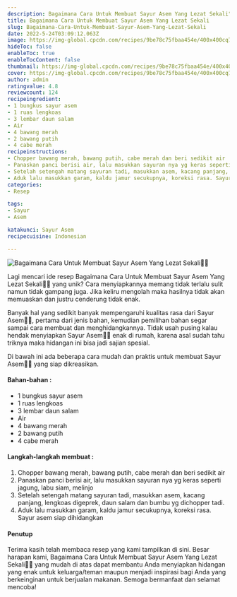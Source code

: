 ```yaml
---
description: Bagaimana Cara Untuk Membuat Sayur Asem Yang Lezat Sekali"
title: Bagaimana Cara Untuk Membuat Sayur Asem Yang Lezat Sekali
slug: Bagaimana-Cara-Untuk-Membuat-Sayur-Asem-Yang-Lezat-Sekali
date: 2022-5-24T03:09:12.063Z
image: https://img-global.cpcdn.com/recipes/9be78c75fbaa454e/400x400cq70/photo.jpg
hideToc: false
enableToc: true
enableTocContent: false
thumbnail: https://img-global.cpcdn.com/recipes/9be78c75fbaa454e/400x400cq70/photo.jpg
cover: https://img-global.cpcdn.com/recipes/9be78c75fbaa454e/400x400cq70/photo.jpg
author: admin
ratingvalue: 4.8
reviewcount: 124
recipeingredient:
- 1 bungkus sayur asem
- 1 ruas lengkoas
- 3 lembar daun salam
- Air
- 4 bawang merah
- 2 bawang putih
- 4 cabe merah
recipeinstructions:
- Chopper bawang merah, bawang putih, cabe merah dan beri sedikit air
- Panaskan panci berisi air, lalu masukkan sayuran nya yg keras seperti jagung, labu siam, melinjo
- Setelah setengah matang sayuran tadi, masukkan asem, kacang panjang, lengkoas digeprek, daun salam dan bumbu yg dichopper tadi.
- Aduk lalu masukkan garam, kaldu jamur secukupnya, koreksi rasa. Sayur asem siap dihidangkan
categories:
- Resep

tags:
- Sayur
- Asem

katakunci: Sayur Asem
recipecuisine: Indonesian

---
```


![Bagaimana Cara Untuk Membuat Sayur Asem Yang Lezat Sekali👩‍🍳](https://img-global.cpcdn.com/recipes/9be78c75fbaa454e/400x400cq70/photo.jpg)

Lagi mencari ide resep Bagaimana Cara Untuk Membuat Sayur Asem Yang Lezat Sekali👩‍🍳 yang unik? Cara menyiapkannya memang tidak terlalu sulit namun tidak gampang juga. Jika keliru mengolah maka hasilnya tidak akan memuaskan dan justru cenderung tidak enak.

Banyak hal yang sedikit banyak mempengaruhi kualitas rasa dari Sayur Asem👩‍🍳, pertama dari jenis bahan, kemudian pemilihan bahan segar sampai cara membuat dan menghidangkannya. Tidak usah pusing kalau hendak menyiapkan Sayur Asem👩‍🍳 enak di rumah, karena asal sudah tahu triknya maka hidangan ini bisa jadi sajian spesial.

Di bawah ini ada beberapa cara mudah dan praktis untuk membuat Sayur Asem👩‍🍳 yang siap dikreasikan.

<!--inarticleads1-->

#### Bahan-bahan :

- 1 bungkus sayur asem
- 1 ruas lengkoas
- 3 lembar daun salam
- Air
- 4 bawang merah
- 2 bawang putih
- 4 cabe merah

<!--inarticleads2-->

#### Langkah-langkah membuat :

1. Chopper bawang merah, bawang putih, cabe merah dan beri sedikit air
1. Panaskan panci berisi air, lalu masukkan sayuran nya yg keras seperti jagung, labu siam, melinjo
1. Setelah setengah matang sayuran tadi, masukkan asem, kacang panjang, lengkoas digeprek, daun salam dan bumbu yg dichopper tadi.
1. Aduk lalu masukkan garam, kaldu jamur secukupnya, koreksi rasa. Sayur asem siap dihidangkan

#### Penutup

Terima kasih telah membaca resep yang kami tampilkan di sini. Besar harapan kami, Bagaimana Cara Untuk Membuat Sayur Asem Yang Lezat Sekali👩‍🍳 yang mudah di atas dapat membantu Anda menyiapkan hidangan yang enak untuk keluarga/teman maupun menjadi inspirasi bagi Anda yang berkeinginan untuk berjualan makanan. Semoga bermanfaat dan selamat mencoba!